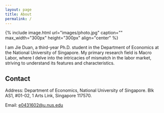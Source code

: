 ```yaml
---
layout: page
title: About
permalink: /
---
```


{% include image.html url="images/photo.jpg" caption="" max_width="300px" height="300px" align="center" %}

I am Jie Duan, a third-year Ph.D. student in the Department of Economics at the National University of Singapore. My primary research field is Macro Labor, where I delve into the intricacies of mismatch in the labor market, striving to understand its features and characteristics. 

## Contact
Address: Department of Economics, National University of Singapore. Blk AS1, #01-02, 1 Arts Link, Singapore 117570.  

Email: e0431602@u.nus.edu


